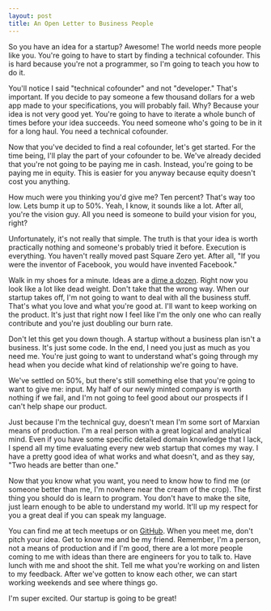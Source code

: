 ```yaml
---
layout: post
title: An Open Letter to Business People
---
```


So you have an idea for a startup? Awesome! The world needs more people like you. You're going to have to start by finding a technical cofounder. This is hard because you're not a programmer, so I'm going to teach you how to do it.

You'll notice I said "technical cofounder" and not "developer." That's important. If you decide to pay someone a few thousand dollars for a web app made to your specifications, you will probably fail. Why? Because your idea is not very good yet. You're going to have to iterate a whole bunch of times before your idea succeeds. You need someone who's going to be in it for a long haul. You need a technical cofounder.

Now that you've decided to find a real cofounder, let's get started. For the time being, I'll play the part of your cofounder to be. We've already decided that you're not going to be paying me in cash. Instead, you're going to be paying me in equity. This is easier for you anyway because equity doesn't cost you anything.

How much were you thinking you'd give me? Ten percent? That's way too low. Lets bump it up to 50%. Yeah, I know, it sounds like a lot. After all, you're the vision guy. All you need is someone to build your vision for you, right?

Unfortunately, it's not really that simple. The truth is that your idea is worth practically nothing and someone's probably tried it before. Execution is everything. You haven't really moved past Square Zero yet. After all, "If you were the inventor of Facebook, you would have invented Facebook."

Walk in my shoes for a minute. Ideas are a [dime a dozen](http://paulgraham.com/ideas.html). Right now you look like a lot like dead weight. Don't take that the wrong way. When our startup takes off, I'm not going to want to deal with all the business stuff. That's what you love and what you're good at. I'll want to keep working on the product. It's just that right now I feel like I'm the only one who can really contribute and you're just doubling our burn rate. 

Don't let this get you down though. A startup without a business plan isn't a business. It's just some code. In the end, I need you just as much as you need me. You're just going to want to understand what's going through my head when you decide what kind of relationship we're going to have. 

We've settled on 50%, but there's still something else that you're going to want to give me: input. My half of our newly minted company is worth nothing if we fail, and I'm not going to feel good about our prospects if I can't help shape our product.

Just because I'm the technical guy, doesn't mean I'm some sort of Marxian means of production. I'm a real person with a great logical and analytical mind. Even if you have some specific detailed domain knowledge that I lack, I spend all my time evaluating every new web startup that comes my way. I have a pretty good idea of what works and what doesn't, and as they say, "Two heads are better than one."

Now that you know what you want, you need to know how to find me (or someone better than me, I'm nowhere near the cream of the crop). The first thing you should do is learn to program. You don't have to make the site, just learn enough to be able to understand my world. It'll up my respect for you a great deal if you can speak my language.

You can find me at tech meetups or on [GitHub](http://github.com/davidbalbert). When you meet me, don't pitch your idea. Get to know me and be my friend. Remember, I'm a person, not a means of production and if I'm good, there are a lot more people coming to me with ideas than there are engineers for you to talk to. Have lunch with me and shoot the shit. Tell me what you're working on and listen to my feedback. After we've gotten to know each other, we can start working weekends and see where things go.

I'm super excited. Our startup is going to be great!
